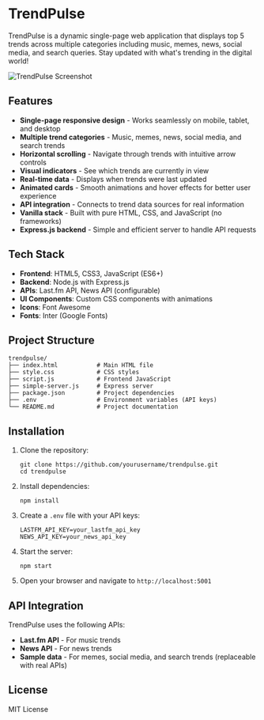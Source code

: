 # TrendPulse

TrendPulse is a dynamic single-page web application that displays top 5 trends across multiple categories including music, memes, news, social media, and search queries. Stay updated with what's trending in the digital world!

![TrendPulse Screenshot](https://images.unsplash.com/photo-1460925895917-afdab827c52f?ixlib=rb-1.2.1&auto=format&fit=crop&w=800&q=80)

## Features

- **Single-page responsive design** - Works seamlessly on mobile, tablet, and desktop
- **Multiple trend categories** - Music, memes, news, social media, and search trends
- **Horizontal scrolling** - Navigate through trends with intuitive arrow controls
- **Visual indicators** - See which trends are currently in view
- **Real-time data** - Displays when trends were last updated
- **Animated cards** - Smooth animations and hover effects for better user experience
- **API integration** - Connects to trend data sources for real information
- **Vanilla stack** - Built with pure HTML, CSS, and JavaScript (no frameworks)
- **Express.js backend** - Simple and efficient server to handle API requests

## Tech Stack

- **Frontend**: HTML5, CSS3, JavaScript (ES6+)
- **Backend**: Node.js with Express.js
- **APIs**: Last.fm API, News API (configurable)
- **UI Components**: Custom CSS components with animations
- **Icons**: Font Awesome
- **Fonts**: Inter (Google Fonts)

## Project Structure

```
trendpulse/
├── index.html           # Main HTML file
├── style.css            # CSS styles
├── script.js            # Frontend JavaScript
├── simple-server.js     # Express server
├── package.json         # Project dependencies
├── .env                 # Environment variables (API keys)
└── README.md            # Project documentation
```

## Installation

1. Clone the repository:
   ```
   git clone https://github.com/yourusername/trendpulse.git
   cd trendpulse
   ```

2. Install dependencies:
   ```
   npm install
   ```

3. Create a `.env` file with your API keys:
   ```
   LASTFM_API_KEY=your_lastfm_api_key
   NEWS_API_KEY=your_news_api_key
   ```

4. Start the server:
   ```
   npm start
   ```

5. Open your browser and navigate to `http://localhost:5001`

## API Integration

TrendPulse uses the following APIs:
- **Last.fm API** - For music trends
- **News API** - For news trends
- **Sample data** - For memes, social media, and search trends (replaceable with real APIs)

## License

MIT License
